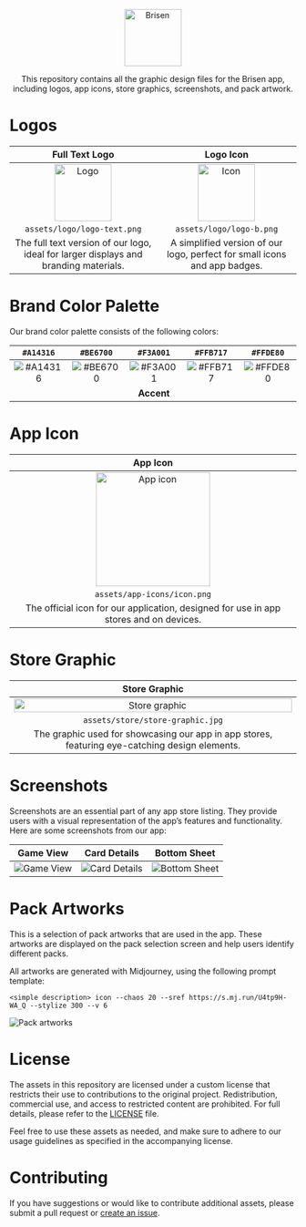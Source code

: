 <p align="center">
  <img src="assets/logo/logo-text.png" alt="Brisen" height="100">
</p>

<p align="center">
  This repository contains all the graphic design files for the Brisen app, including logos, app icons, store graphics, screenshots, and pack artwork.
</p>

# Logos

| **Full Text Logo** | **Logo Icon** |
|:------------------:|:--------------------:|
| <img src="assets/logo/logo-text.png" alt="Logo" height="100"> | <img src="assets/logo/logo-b.png" alt="Icon" height="100"> |
| `assets/logo/logo-text.png` | `assets/logo/logo-b.png` |
| The full text version of our logo, ideal for larger displays and branding materials. | A simplified version of our logo, perfect for small icons and app badges. |

# Brand Color Palette

Our brand color palette consists of the following colors:

| `#A14316` | `#BE6700` | `#F3A001` | `#FFB717` | `#FFDE80` |
|:---------:|:---------:|:---------:|:---------:|:---------:|
|![#A14316](https://singlecolorimage.com/get/A14316/400x1000)|![#BE6700](https://singlecolorimage.com/get/BE6700/400x1000)|![#F3A001](https://singlecolorimage.com/get/F3A001/400x1000)|![#FFB717](https://singlecolorimage.com/get/FFB717/400x1000)|![#FFDE80](https://singlecolorimage.com/get/FFDE80/400x1000)|
|  |  | **Accent** |  |  |

# App Icon

| **App Icon** |
|:------------:|
| <img src="assets/app-icons/icon-preview.png" alt="App icon" height="200" width="200"> |
| `assets/app-icons/icon.png` |
| The official icon for our application, designed for use in app stores and on devices. |

# Store Graphic

| **Store Graphic** |
|:-----------------:|
| <img src="assets/store/store-graphic.jpg" alt="Store graphic" width="100%"> |
| `assets/store/store-graphic.jpg` |
| The graphic used for showcasing our app in app stores, featuring eye-catching design elements. |

# Screenshots
Screenshots are an essential part of any app store listing. They provide users with a visual representation of the app’s features and functionality. Here are some screenshots from our app:

| **Game View** | **Card Details** | **Bottom Sheet** |
|:----------------:|:----------------:|:----------------:|
| ![Game View](assets/store/screenshots/en/IMG_0595.jpeg) | ![Card Details](assets/store/screenshots/en/IMG_0596.jpeg) | ![Bottom Sheet](assets/store/screenshots/en/IMG_0598.jpeg) |

# Pack Artworks
This is a selection of pack artworks that are used in the app. These artworks are displayed on the pack selection screen and help users identify different packs.

All artworks are generated with Midjourney, using the following prompt template:
```
<simple description> icon --chaos 20 --sref https://s.mj.run/U4tp9H-WA_Q --stylize 300 --v 6
```

![Pack artworks](assets/packs/mosaic.jpg)

# License

The assets in this repository are licensed under a custom license that restricts their use to contributions to the original project. Redistribution, commercial use, and access to restricted content are prohibited. For full details, please refer to the [LICENSE](https://github.com/brisen-app/brisen-assets/blob/main/LICENSE) file.

Feel free to use these assets as needed, and make sure to adhere to our usage guidelines as specified in the accompanying license.

# Contributing

If you have suggestions or would like to contribute additional assets, please submit a pull request or [create an issue](https://github.com/brisen-app/brisen-assets/issues/new/choose).
